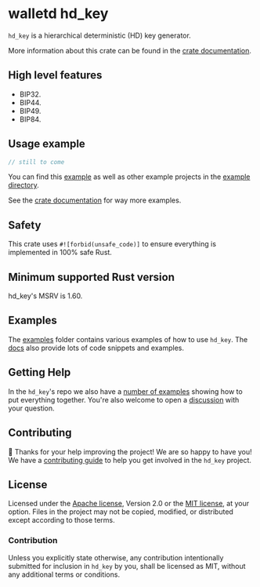 # walletd hd_key

`hd_key` is a hierarchical deterministic (HD) key generator.

More information about this crate can be found in the [crate documentation][docs].

## High level features

- BIP32.
- BIP44.
- BIP49.
- BIP84.

## Usage example

```rust
// still to come
```

You can find this [example][readme-example] as well as other example projects in
the [example directory][examples].

See the [crate documentation][docs] for way more examples.

## Safety

This crate uses `#![forbid(unsafe_code)]` to ensure everything is implemented in
100% safe Rust.

## Minimum supported Rust version

hd_key's MSRV is 1.60.

## Examples

The [examples] folder contains various examples of how to use `hd_key`. The
[docs] also provide lots of code snippets and examples.

## Getting Help

In the `hd_key`'s repo we also have a [number of examples][examples] showing how
to put everything together. You're also welcome to open a [discussion] with your question.

## Contributing

:balloon: Thanks for your help improving the project! We are so happy to have
you! We have a [contributing guide][contributing] to help you get involved in the
`hd_key` project.

## License

Licensed under the [Apache license][license-apache], Version 2.0
or the [MIT license][license-mit], at your option. Files in the project may not be copied, modified, or distributed except according to those terms.

### Contribution

Unless you explicitly state otherwise, any contribution intentionally submitted
for inclusion in `hd_key` by you, shall be licensed as MIT, without any
additional terms or conditions.

[readme-example]: https://github.com/walletd/hd_key/tree/main/examples/readme
[examples]: https://github.com/walletd/hd_key/tree/main/examples
[docs]: https://docs.rs/walletd_hd_key
[contributing]: https://github.com/walletd/hd_key/blob/main/CONTRIBUTING.md
[discussion]: https://github.com/walletd/hd_key/discussions/new?category=q-a
[ecosystem]: https://github.com/walletd/hd_key/blob/main/ECOSYSTEM.md
[license-mit]: https://github.com/walletd/hd_key/blob/main/LICENSE-MIT
[license-apache]: https://github.com/walletd/hd_key/blob/main/LICENSE-APACHE